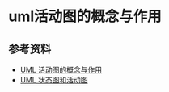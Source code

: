 uml活动图的概念与作用
=====================

参考资料
--------
- [UML 活动图的概念与作用](http://www.uml.org.cn/oobject/201409092.asp)
- [UML 状态图和活动图](http://note.youdao.com/noteshare?id=8827013d40bf9b621209ce7a3d41f71d&sub=8FB9D20EBBF5413D925D32C7486D6028)


